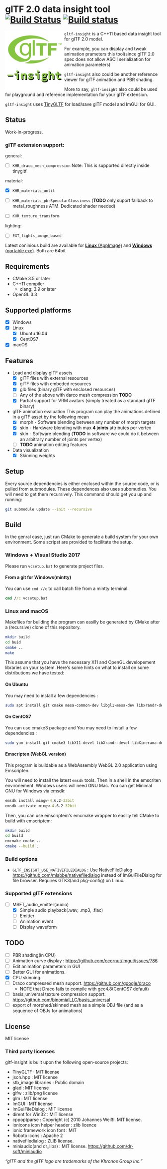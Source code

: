 # glTF 2.0 data insight tool [![Build Status](https://travis-ci.org/lighttransport/gltf-insight.svg?branch=devel)](https://travis-ci.org/lighttransport/gltf-insight) [![Build status](https://ci.appveyor.com/api/projects/status/pb5f6g3qwxrrnxga/branch/devel?svg=true)](https://ci.appveyor.com/project/Ybalrid/gltf-insight/branch/devel)

<img align="left" width="190" height="190" src="icons/gltf-insight.png">

`gltf-insight` is a C++11 based data insight tool for glTF 2.0 model.

For example, you can display and tweak animation prameters this tool(since glTF 2.0 spec does not allow ASCII serialization for animation parameters)

`gltf-insight` also could be another reference viewer for glTF animation and PBR shading.

More to say, `gltf-insight` also could be used for playground and reference implementation for your glTF extension.

`gltf-insight` uses [TinyGLTF](https://github.com/syoyo/tinygltf) for load/save glTF model and ImGUI for GUI.


## Status

Work-in-progress.

### glTF extension support:

general:
 - [ ] `KHR_draco_mesh_compression` Note: This is supported directly inside tinygltf

material:
 - [x] `KHR_materials_unlit`
 - [ ] `KHR_materials_pbrSpecularGlossiness` (**TODO** only suport fallback to metal_roughness ATM. Dedicated shader needed)
 - [ ] `KHR_texture_transform`


lighting:
 - [ ] `EXT_lights_image_based`


Latest coninious build are available for [**Linux** (AppImage)](https://github.com/lighttransport/gltf-insight/releases/tag/continuous) and [**Windows** (portable exe)](https://github.com/lighttransport/gltf-insight/releases/tag/continuous-appveyor). Both are 64bit

## Requirements

* CMake 3.5 or later
* C++11 compiler
  * clang: 3.9 or later
* OpenGL 3.3

## Supported platforms

* [x] Windows
* [x] Linux
  * [x] Ubuntu 16.04
  * [x] CentOS7
* [x] macOS

## Features

* Load and display glTF assets
  * [x] glTF files with external resources
  * [x] glTF files with embeded resources
  * [x] glb files (binary glTF with enclosed resources)
  * [ ] Any of the above with darco mesh compression **TODO**
  * [x] Partial support for VRM avatars (simply treated as a standard glTF binary)

* glTF animation evaluation
This program can play the animations defined in a glTF asset by the following mean
  * [x] morph - Software blending between any number of morph targets
  * [x] skin - Hardware blending with max **4 joints** attributes per vertex
  * [x] skin - Software blending (**TODO** in software we could do it between an arbitrary number of joints per vertex)
  * [ ] **TODO** animation editing features

* Data visualization
  * [x] Skinning weights

## Setup

Every source dependencies is either enclosed within the source code, or is pulled from submodules. These dependences also uses subomudles. You will need to get them recursively. This command should get you up and running:

```bash
git submodule update --init --recursive
```
## Build

In the genral case, just run CMake to generate a build system for your own environment. Some scripst are provided to facilitate the setup.

### Windows + Visual Studio 2017

Please run `vcsetup.bat` to generate project files.

#### From a git for Windows(mintty)

You can use `cmd //c` to call batch file from a mintty terminal.

```cmd
cmd //c vcsetup.bat
```

### Linux and macOS

Makefiles for building the program can easilly be generated by CMake after a (recursive) clone of this repository.

```bash
mkdir build
cd buid
cmake ..
make
```

This assume that you have the necessary X11 and OpenGL developement libraries on your system. Here's some hints on what to install on some distributions we have tested:

#### On Ubuntu

You may need to install a few dependencies :

```bash
sudo apt install git cmake mesa-common-dev libgl1-mesa-dev libxrandr-dev libxcb-xinerama0 libxinerama-dev libxcursor-dev libxi-dev
```

#### On CentOS7

You can use cmake3 package and You may need to install a few dependencies :

```bash
sudo yum install git cmake3 libX11-devel libXrandr-devel libXinerama-devel libXcursor-devel
```

#### Emscripten (WebGL version)

This program is buildable as a WebAssembly WebGL 2.0 application using Emscripten.

You will need to install the latest `emsdk` tools. Then in a shell in the emscriten environement. Windows users will need GNU Mac. You can get Minimal GNU for Windows via emsdk:

```cmd
emsdk install mingw-4.6.2-32bit
emsdk activate mingw-4.6.2-32bit
```

Then, you can use emscriptem's emcmake wrapper to easilly tell CMake to build with emscriptem:

```sh
mkdir build
cd build
emcmake cmake ..
cmake --build .
```

### Build options

* `GLTF_INSIGHT_USE_NATIVEFILEDIALOG` : Use NativeFileDialog https://github.com/mlabbe/nativefiledialog instead of ImGuiFileDialog for file browser. Requires GTK3(and pkg-config) on Linux.

### Supported glTF extensions

* [ ] MSFT_audio_emitter(audio)
  * [x] Simple audio playback(.wav, .mp3, .flac)
  * [ ] Emitter
  * [ ] Animation event
  * [ ] Display waveform

## TODO

* [ ] PBR shading(in CPU)
* [ ] Animation curve display : https://github.com/ocornut/imgui/issues/786
* [ ] Edit animation parameters in GUI
* [ ] Better GUI for animations.
* [x] CPU skinning.
* [ ] Draco compressed mesh support. https://github.com/google/draco
  * NOTE that Draco fails to compile with gcc4.8(CentOS7 default)
* [ ] basis_universal texture compression support. https://github.com/binomialLLC/basis_universal
* [ ] export of morphed/skinned mesh as a simple OBJ file (and as a sequence of OBJs for animations)

## License

MIT license

### Third party licenses

gltf-insight is built upon the following open-source projects:
* TinyGLTF : MIT license
* json.hpp : MIT license
* stb_image libraries : Public domain
* glad : MIT license
* glfw : zlib/png license
* glm : MIT license
* ImGUI : MIT license
* ImGuiFileDialog : MIT license
* dirent for Win32 : MIT license
* cppoptparse : Copyright (c) 2010 Johannes Weißl. MIT license.
* ionicons icon helper header : zlib licence
* ionic framework icon font : MIT
* Roboto icons : Apache 2
* nativefiledialog : ZLIB license.
* miniaudio(and dr_libs) : MIT license. https://github.com/dr-soft/miniaudio

*“glTF and the glTF logo are trademarks of the Khronos Group Inc.”*
